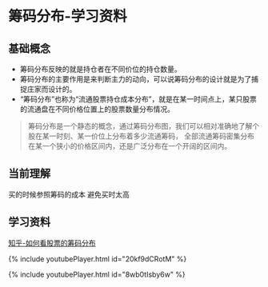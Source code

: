 # 筹码分布-学习资料

## 基础概念

- 筹码分布反映的就是持仓者在不同价位的持仓数量。
- 筹码分布的主要作用是来判断主力的动向，可以说筹码分布的设计就是为了捕捉庄家而设计的。
- “筹码分布”也称为“流通股票持仓成本分布”，就是在某一时间点上，某只股票的流通盘在不同价格位置上的股票数量分布情况。

> 筹码分布是一个静态的概念，通过筹码分布图，我们可以相对准确地了解个股在某一时刻、某一价位上分布着多少流通筹码，
全部流通筹码密集分布在某一个狭小的价格区间内，还是广泛分布在一个开阔的区间内。

## 当前理解

买的时候参照筹码的成本 避免买时太高

## 学习资料

[知乎-如何看股票的筹码分布](https://zhuanlan.zhihu.com/p/87155395)

{% include youtubePlayer.html id="20kf9dCRotM" %}

{% include youtubePlayer.html id="8wb0tIsby6w" %}
